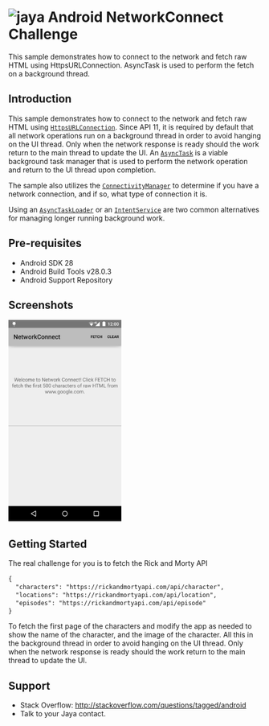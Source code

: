 
![jaya](https://media-exp1.licdn.com/dms/image/C4E0BAQFrbiHicAxtPQ/company-logo_200_200/0?e=2159024400&v=beta&t=BQz9RsRUILUmnZ4JM6poK5XCxSAvVuefloBcLVolmR0)
Android NetworkConnect Challenge
===================================

This sample demonstrates how to connect to the network and fetch raw HTML using
HttpsURLConnection. AsyncTask is used to perform the fetch on a background thread.

Introduction
------------

This sample demonstrates how to connect to the network and fetch raw HTML using
[`HttpsURLConnection`][4]. Since API 11, it is required by default that all network
operations run on a background thread in order to avoid hanging on the UI thread. Only
when the network response is ready should the work return to the main thread to update
the UI. An [`AsyncTask`][3] is a viable background task manager that is used to perform
the network operation and return to the UI thread upon completion.

The sample also utilizes the [`ConnectivityManager`][1] to determine if you have
a network connection, and if so, what type of connection it is.

Using an [`AsyncTaskLoader`][6] or an [`IntentService`][5] are two common alternatives
for managing longer running background work.

[1]: https://developer.android.com/reference/android/net/ConnectivityManager.html
[2]: https://developer.android.com/reference/android/net/NetworkInfo.html
[3]: https://developer.android.com/reference/android/os/AsyncTask.html
[4]: https://developer.android.com/reference/javax/net/ssl/HttpsURLConnection.html
[5]: https://developer.android.com/reference/android/app/IntentService.html
[6]: https://developer.android.com/reference/android/content/AsyncTaskLoader.html

Pre-requisites
--------------

- Android SDK 28
- Android Build Tools v28.0.3
- Android Support Repository

Screenshots
-------------

<img src="screenshots/main.png" height="400" alt="Screenshot"/> 

Getting Started
---------------

The real challenge for you is to fetch the Rick and Morty API
````
{
  "characters": "https://rickandmortyapi.com/api/character",
  "locations": "https://rickandmortyapi.com/api/location",
  "episodes": "https://rickandmortyapi.com/api/episode"
}
````
To fetch the first page of the characters and modify the app as needed to show the name of the character, and the image of the character.
All this in the background thread in order to avoid hanging on the UI thread. Only
when the network response is ready should the work return to the main thread to update
the UI.

Support
-------

- Stack Overflow: http://stackoverflow.com/questions/tagged/android
- Talk to your Jaya contact.
